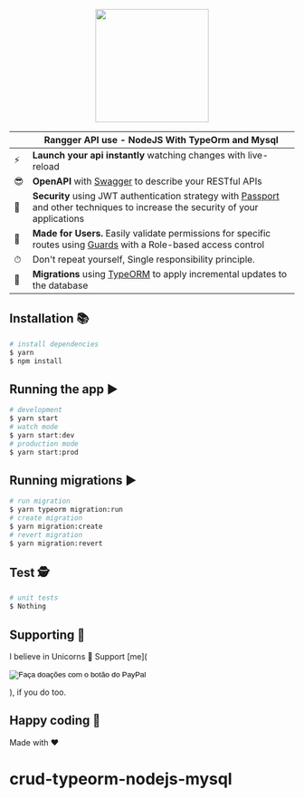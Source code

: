 <p align="center">
  <a href="https://nodejs.org/" target="blank"><img width="200" src="./assets/node.png"></a>
</p>

|   | Rangger API use - NodeJS With TypeOrm and Mysql |
| - | ------------ |
| ⚡️ | **Launch your api instantly** watching changes with live-reload |
| 😎 | **OpenAPI** with [Swagger](https://docs.nestjs.com/openapi/introduction) to describe your RESTful APIs |
| 🔑 | **Security** using JWT authentication strategy with [Passport](https://docs.nestjs.com/techniques/authentication) and other techniques to increase the security of your applications |
| 👥 | **Made for Users.** Easily validate permissions for specific routes using [Guards](https://docs.nestjs.com/guards) with a Role-based access control
| ⏱ | Don't repeat yourself, Single responsibility principle. |
| 🔄 | **Migrations** using [TypeORM](https://github.com/typeorm/typeorm) to apply incremental updates to the database |

## Installation 📚

```bash
# install dependencies
$ yarn
$ npm install
```

## Running the app ▶

```bash
# development
$ yarn start
# watch mode
$ yarn start:dev
# production mode
$ yarn start:prod
```

## Running migrations ▶

```bash
# run migration
$ yarn typeorm migration:run
# create migration
$ yarn migration:create
# revert migration
$ yarn migration:revert
```

## Test 🕵️

```bash
# unit tests
$ Nothing
```

## Supporting 🍻
I believe in Unicorns 🦄
Support [me](<form action="https://www.paypal.com/cgi-bin/webscr" method="post" target="_top">
<input type="hidden" name="cmd" value="_donations" />
<input type="hidden" name="business" value="diegoceccon1544@gmail.com" />
<input type="hidden" name="item_name" value="Continuar evoluindo " />
<input type="hidden" name="currency_code" value="BRL" />
<input type="image" src="https://www.paypalobjects.com/pt_BR/BR/i/btn/btn_donateCC_LG.gif" border="0" name="submit" title="PayPal - The safer, easier way to pay online!" alt="Faça doações com o botão do PayPal" />
<img alt="" border="0" src="https://www.paypal.com/pt_BR/i/scr/pixel.gif" width="1" height="1" />
</form>), if you do too.

## Happy coding 💯
Made with ❤️
# crud-typeorm-nodejs-mysql

